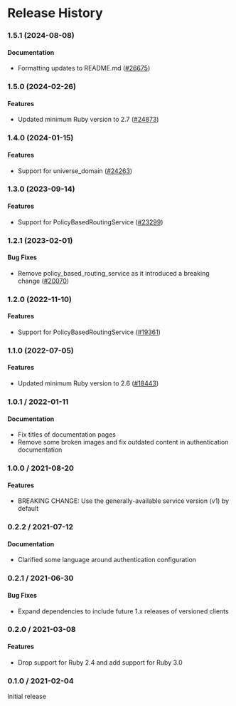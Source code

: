 # Release History

### 1.5.1 (2024-08-08)

#### Documentation

* Formatting updates to README.md ([#26675](https://github.com/googleapis/google-cloud-ruby/issues/26675)) 

### 1.5.0 (2024-02-26)

#### Features

* Updated minimum Ruby version to 2.7 ([#24873](https://github.com/googleapis/google-cloud-ruby/issues/24873)) 

### 1.4.0 (2024-01-15)

#### Features

* Support for universe_domain ([#24263](https://github.com/googleapis/google-cloud-ruby/issues/24263)) 

### 1.3.0 (2023-09-14)

#### Features

* Support for PolicyBasedRoutingService ([#23299](https://github.com/googleapis/google-cloud-ruby/issues/23299)) 

### 1.2.1 (2023-02-01)

#### Bug Fixes

* Remove policy_based_routing_service as it introduced a breaking change ([#20070](https://github.com/googleapis/google-cloud-ruby/issues/20070)) 

### 1.2.0 (2022-11-10)

#### Features

* Support for PolicyBasedRoutingService ([#19361](https://github.com/googleapis/google-cloud-ruby/issues/19361)) 

### 1.1.0 (2022-07-05)

#### Features

* Updated minimum Ruby version to 2.6 ([#18443](https://github.com/googleapis/google-cloud-ruby/issues/18443)) 

### 1.0.1 / 2022-01-11

#### Documentation

* Fix titles of documentation pages
* Remove some broken images and fix outdated content in authentication documentation

### 1.0.0 / 2021-08-20

#### Features

* BREAKING CHANGE: Use the generally-available service version (v1) by default

### 0.2.2 / 2021-07-12

#### Documentation

* Clarified some language around authentication configuration

### 0.2.1 / 2021-06-30

#### Bug Fixes

* Expand dependencies to include future 1.x releases of versioned clients

### 0.2.0 / 2021-03-08

#### Features

* Drop support for Ruby 2.4 and add support for Ruby 3.0

### 0.1.0 / 2021-02-04

Initial release
